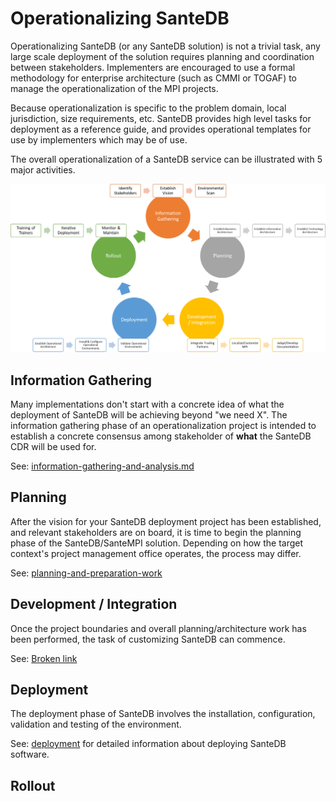 # Operationalizing SanteDB

Operationalizing SanteDB (or any SanteDB solution) is not a trivial task, any large scale deployment of the solution requires planning and coordination between stakeholders. Implementers are encouraged to use a formal methodology for enterprise architecture (such as CMMI or TOGAF) to manage the operationalization of the MPI projects.

Because operationalization is specific to the problem domain, local jurisdiction, size requirements, etc. SanteDB provides high level tasks for deployment as a reference guide, and provides operational templates for use by implementers which may be of use.

The overall operationalization of a SanteDB service can be illustrated with 5 major activities.

![](<../../.gitbook/assets/image (438).png>)

## Information Gathering

Many implementations don't start with a concrete idea of what the deployment of SanteDB will be achieving beyond "we need X". The information gathering phase of an operationalization project is intended to establish a concrete consensus among stakeholder of **what** the SanteDB CDR will be used for.

See: [information-gathering-and-analysis.md](../installation-1/information-gathering-and-analysis.md "mention")

## Planning

After the vision for your SanteDB deployment project has been established, and relevant stakeholders are on board, it is time to begin the planning phase of the SanteDB/SanteMPI solution. Depending on how the target context's project management office operates, the process may differ.&#x20;

See: [planning-and-preparation-work](planning-and-preparation-work/ "mention")

## Development / Integration

Once the project boundaries and overall planning/architecture work has been performed, the task of customizing SanteDB can commence.&#x20;

See: [Broken link](broken-reference "mention")

## Deployment

The deployment phase of SanteDB involves the installation, configuration, validation and testing of the environment.

See: [deployment](../installation-1/deployment/ "mention") for detailed information about deploying SanteDB software.

## &#x20;Rollout

